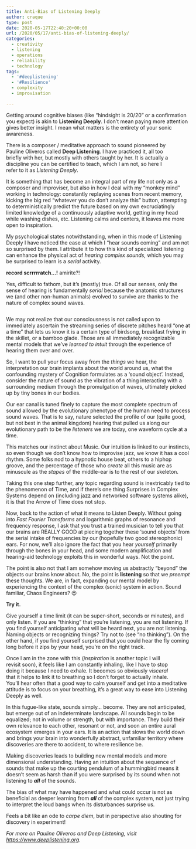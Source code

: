 ```yaml
---
title: Anti-Bias of Listening Deeply
author: craque
type: post
date: 2020-05-17T22:40:20+00:00
url: /2020/05/17/anti-bias-of-listening-deeply/
categories:
  - creativity
  - listening
  - operations
  - reliability
  - technology
tags:
  - '#deeplistening'
  - '#Resilience'
  - complexity
  - improvisation

---
```

 

Getting around cognitive biases (like &#8220;hindsight is 20/20&#8221; or a confirmation you expect) is akin to **Listening Deeply**. I don’t mean paying more attention gives better insight. I mean what matters is the entirety of your sonic awareness.

  <img align=right hspace=30 vspace=30 src="/img/2021/05/07878817-561A-41E5-8B3A-80229B32A276-300x177.jpeg" alt="" class="wp-image-1239" srcset="/img/2020/05/07878817-561A-41E5-8B3A-80229B32A276-300x177.jpeg 300w, /img/2020/05/07878817-561A-41E5-8B3A-80229B32A276-768x452.jpeg 768w, /img/2020/05/07878817-561A-41E5-8B3A-80229B32A276-1024x603.jpeg 1024w, /img/2020/05/07878817-561A-41E5-8B3A-80229B32A276.jpeg 1363w" sizes="(max-width: 300px) 100vw, 300px" /></figure>

There is a composer / meditative approach to sound pioneered by Pauline Oliveros called **Deep Listening**. I have practiced it, all too briefly with her, but mostly with others taught by her. It is actually a discipline you can be certified to teach, which I am not, so here I refer to it as _Listening Deeply_.

It is something that has become an integral part of my life not only as a composer and improviser, but also in how I deal with my “monkey mind” working in technology: constantly replaying scenes from recent memory, kicking the big red “whatever you do don’t analyze this” button, attempting to deterministically predict the future based on my own excruciatingly limited knowledge of a continuously adaptive world, getting in my head while washing dishes, etc. Listening calms and centers, it leaves me more open to inspiration.

My psychological states notwithstanding, when in this mode of Listening Deeply I have noticed the ease at which I “hear sounds coming” and am not so surprised by them. I attribute it to how this kind of specialized listening can enhance the physical act of _hearing complex sounds,_ which you may be surprised to learn is a _serial_ activity.

**record scrrrrratch&#8230;!** amirite?!

Yes, difficult to fathom, but it’s (mostly) true. Of all our senses, only the sense of hearing is fundamentally _serial_ because the anatomic structures we (and other non-human animals) evolved to survive are thanks to the nature of complex sound waves.

  <figure class="alignleft"><img src="/img/2020/05/70A71964-3976-419D-A36B-5576330E2FD5-300x180.jpeg" alt="" class="wp-image-1240" srcset="/img/2020/05/70A71964-3976-419D-A36B-5576330E2FD5-300x180.jpeg 300w, /img/2020/05/70A71964-3976-419D-A36B-5576330E2FD5-768x462.jpeg 768w, /img/2020/05/70A71964-3976-419D-A36B-5576330E2FD5.jpeg 808w" sizes="(max-width: 300px) 100vw, 300px" /></figure>

We may not realize that our consciousness is not called upon to immediately ascertain the streaming series of discrete pitches heard “one at a time” that lets us know it is a certain type of birdsong, breakfast frying in the skillet, or a bamboo glade. Those are all immediately recognizable mental models that we’ve _learned to intuit_ through the experience of hearing them over and over.

So, I want to pull your focus away from the _things_ we hear, the interpretation our brain implants about the world around us, what the confounding mystery of Cognition formulates as a ‘sound object’. Instead, consider the nature of sound as the vibration of a thing interacting with a surrounding medium through the promulgation of waves, ultimately picked up by tiny bones in our bodies.

Our ear canal is tuned finely to capture the most complete spectrum of sound allowed by the evolutionary phenotype of the human need to process sound waves. That is to say, nature selected the profile of our (quite good, but not best in the animal kingdom) hearing that pulled us along our evolutionary path to be the _listeners_ we are today, one waveform cycle at a time.

This matches our instinct about Music. Our intuition is linked to our instincts, so even though we don’t know how to improvise jazz, we know it has a cool rhythm. Some folks nod to a hypnotic house beat, others to a hiphop groove, and the percentage of those who _create_ all this music are as minuscule as the _stapes_ of the middle-ear is to the rest of our skeleton.

Taking this one step further, any topic regarding sound is inextricably tied to the phenomenon of Time, and if there’s one thing Surprises in Complex Systems depend on (including jazz and networked software systems alike), it is that the Arrow of Time does not stop.

Now, back to the action of what it means to Listen Deeply. Without going into _Fast Fourier Transforms_ and logarithmic graphs of resonance and frequency response, I ask that you trust a trained musician to tell you that our brains are REALLY GOOD at piecing together these ‘sound objects’ from the serial intake of frequencies by our (hopefully two good stereophonic) ears. For now, we’ll also ignore the fact that you hear _yourself_ primarily through the bones in your head, and some modern amplification and hearing-aid technology exploits this in wonderful ways. Not the point.

The point is also not that I am somehow moving us abstractly “beyond” the objects our brains know about. No, the point is **listening** so that we _preempt_ these thoughts. We are, in fact, expanding our mental model by experiencing the context of the complex (sonic) system in action. Sound familiar, Chaos Engineers? 😉

**Try it.**

Give yourself a time limit (it can be super-short, seconds or minutes), and only listen. If you are “thinking” that you’re listening, you are not listening. If you find yourself anticipating what will be heard next, you are not listening. Naming objects or recognizing things? Try not to (see “no thinking”). On the other hand, if you find yourself surprised that you could hear the fly coming long before it zips by your head, you’re on the right track.

  <img align=right hspace=30 vspace=30 src="/img/2020/05/BBFE2501-EFA9-422E-B60C-7C8CBCB5D004-300x300.jpeg" alt="" class="wp-image-1241" srcset="/img/2020/05/BBFE2501-EFA9-422E-B60C-7C8CBCB5D004-300x300.jpeg 300w, /img/2020/05/BBFE2501-EFA9-422E-B60C-7C8CBCB5D004-150x150.jpeg 150w, /img/2020/05/BBFE2501-EFA9-422E-B60C-7C8CBCB5D004-768x768.jpeg 768w, /img/2020/05/BBFE2501-EFA9-422E-B60C-7C8CBCB5D004-144x144.jpeg 144w, /img/2020/05/BBFE2501-EFA9-422E-B60C-7C8CBCB5D004.jpeg 1024w" sizes="(max-width: 300px) 100vw, 300px" /></figure>

Once I am in the zone with this (_inspiration_ is another topic I will revisit soon), it feels like I am constantly inhaling, like I have to stop doing it because I need to exhale. It becomes so obviously _visceral_ that it helps to link it to breathing so I don’t forget to actually inhale. You’ll hear often that a good way to calm yourself and get into a meditative attitude is to focus on your breathing, it’s a great way to ease into Listening Deeply as well.

In this fugue-like state, sounds simply&#8230; become. They are not anticipated, but emerge out of an indeterminate landscape. All sounds begin to be equalized; not in volume or strength, but with importance. They build their own relevance to each other, resonant or not, and soon an entire aural ecosystem emerges in your ears. It is an action that slows the world down and brings your brain into wonderfully abstract, unfamiliar territory where discoveries are there to accident, to where resilience be.

Making discoveries leads to building new mental models and more dimensional understanding. Having an intuition about the sequence of sounds that make up the courting pendulum of a hummingbird means it doesn’t seem as harsh than if you were surprised by its sound when not listening to _**all**_ of the sounds.

The bias of what may have happened and what could occur is not as beneficial as deeper learning from _**all**_ of the complex system, not just trying to interpret the loud bangs when its disturbances surprise us.

Feels a bit like an ode to _carpe diem_, but in perspective also shouting for discovery in experiment!

_For more on Pauline Oliveros and Deep Listening, visit <a href="https://www.deeplistening.org" target="_blank" rel="noreferrer noopener" aria-label="https://www.deeplistening.org (opens in a new tab)">https://www.deeplistening.org</a>._
